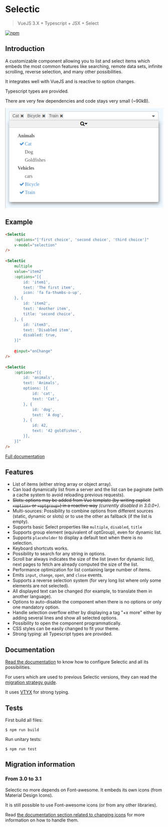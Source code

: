 # Selectic

> VueJS 3.X + Typescript + JSX + Select

[![npm](https://img.shields.io/npm/v/selectic.svg)](https://www.npmjs.com/package/selectic)

## Introduction

A customizable component allowing you to list and select items which embeds
the most common features like searching, remote data sets, infinite scrolling,
reverse selection, and many other possibilities.

It integrates well with VueJS and is reactive to option changes.

Typescript types are provided.

There are very few dependencies and code stays very small (~90kB).

![example of a Selectic component](./doc/images/selectic_example.png)

## Example

```html
<Selectic
    :options="['first choice', 'second choice', 'third choice']"
    v-model="selection"
/>

<Selectic
    multiple
    value="item2"
    :options="[{
        id: 'item1',
        text: 'The first item',
        icon: 'fa fa-thumbs-o-up',
    }, {
        id: 'item2',
        text: 'Another item',
        title: 'second choice',
    }, {
        id: 'item3',
        text: 'Disabled item',
        disabled: true,
    }]"

    @input="onChange"
/>

<Selectic
    :options="[{
        id: 'animals',
        text: 'Animals',
        options: [{
            id: 'cat',
            text: 'Cat',
        }, {
            id: 'dog',
            text: 'A dog',
        }, {
            id: 42,
            text: '42 goldfishes',
        }],
    }]"
/>
```

[Full documentation](./doc/main.md)

## Features

* List of items (either string array or object array).
* Can load dynamically list from a server and the list can be paginate (with a
  cache system to avoid reloading previous requests).
* ~~Slots: options may be added from Vue template (by writing explicit `<option>` or `<optgroup>`) in a reactive way~~ _(currently disabled in 3.0.0+)_.
* Multi-sources: Possibility to combine options from different sources (static, dynamic or slots) or to use the other as fallback (if the list is empty).
* Supports basic Select properties like `multiple`, `disabled`, `title`
* Supports group element (equivalent of optGroup), even for dynamic list.
* Supports `placeholder` to display a default text when there is no selection.
* Keyboard shortcuts works.
* Possibility to search for any string in options.
* Scroll bar always indicates the size of the list (even for dynamic list),
  next pages to fetch are already computed the size of the list.
* Performance optimization for list containing large number of items.
* Emits `input`, `change`, `open`, and `close` events.
* Supports a reverse selection system (for very long list where only some
  elements are not selected).
* All displayed text can be changed (for example, to translate them in another
  language).
* Options to auto-disable the component when there is no options or only one
  mandatory option.
* Handle selection overflow either by displaying a tag "+x more" either by adding several lines and show all selected options.
* Possibility to open the component programmatically.
* CSS styles can be easily changed to fit your theme.
* Strong typing: all Typescript types are provided.

## Documentation

[Read the documentation](./doc/main.md) to know how to configure Selectic and all its possibilities.

For users which are used to previous Selectic versions, they can read the [migration strategy guide](./doc/breakingChanges.md).

It uses [VTYX](https://github.com/Intersec/vtyx) for strong typing.

## Tests

First build all files:
```console
$ npm run build
```

Run unitary tests:
```console
$ npm run test
```

## Migration information

### From 3.0 to 3.1

Selectic no more depends on Font-awesome. It embeds its own icons (from Material Design Icons).

It is still possible to use Font-awesome icons (or from any other libraries).

Read [the documentation section related to changing icons](./doc/changeIcons.md) for more information on how to handle them.
